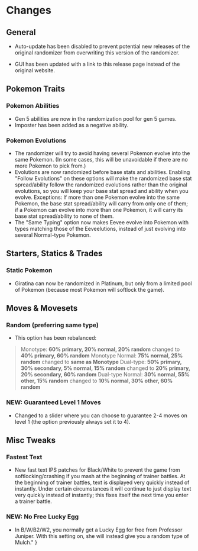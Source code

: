 # Changes

## General

* Auto-update has been disabled to prevent potential new releases of the original randomizer from overwriting this version of the randomizer.

* GUI has been updated with a link to this release page instead of the original website.

## Pokemon Traits

### Pokemon Abilities

* Gen 5 abilities are now in the randomization pool for gen 5 games.
* Imposter has been added as a negative ability.

### Pokemon Evolutions

* The randomizer will try to avoid having several Pokemon evolve into the same Pokemon. (In some cases, this will be unavoidable if there are no more Pokemon to pick from.)
* Evolutions are now randomized before base stats and abilities. Enabling "Follow Evolutions" on these options will make the randomized base stat spread/ability follow the randomized evolutions rather than the original evolutions, so you will keep your base stat spread and ability when you evolve. Exceptions: If more than one Pokemon evolve into the same Pokemon, the base stat spread/ability will carry from only one of them; if a Pokemon can evolve into more than one Pokemon, it will carry its base stat spread/ability to none of them.
* The "Same Typing" option now makes Eevee evolve into Pokemon with types matching those of the Eeveelutions, instead of just evolving into several Normal-type Pokemon.

## Starters, Statics & Trades

### Static Pokemon

* Giratina can now be randomized in Platinum, but only from a limited pool of Pokemon (because most Pokemon will softlock the game).

## Moves & Movesets

### Random (preferring same type)

* This option has been rebalanced:

> Monotype: **60% primary, 20% normal, 20% random** changed to **40% primary, 60% random**
> Monotype Normal: **75% normal, 25% random** changed to **same as Monotype**
> Dual-type: **50% primary, 30% secondary, 5% normal, 15% random** changed to **20% primary, 20% secondary, 60% random**
> Dual-type Normal: **30% normal, 55% other, 15% random** changed to **10% normal, 30% other, 60% random**

### NEW: Guaranteed Level 1 Moves

* Changed to a slider where you can choose to guarantee 2-4 moves on level 1 (the option previously always set it to 4).

## Misc Tweaks

### Fastest Text
* New fast text IPS patches for Black/White to prevent the game from softlocking/crashing if you mash at the beginning of trainer battles. At the beginning of trainer battles, text is displayed very quickly instead of instantly. Under certain circumstances it will continue to just display text very quickly instead of instantly; this fixes itself the next time you enter a trainer battle.

### NEW: No Free Lucky Egg
* In B/W/B2/W2, you normally get a Lucky Egg for free from Professor Juniper. With this setting on, she will instead give you a random type of Mulch."
}